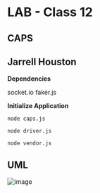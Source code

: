 # LAB - Class 12

## CAPS

## Jarrell Houston

**Dependencies**

socket.io
faker.js

**Initialize Application**

```node caps.js```

```node driver.js```

```node vendor.js```


## UML

![image](https://user-images.githubusercontent.com/33704616/117160511-c6f37900-ad86-11eb-9009-d5e713a4de45.png)



